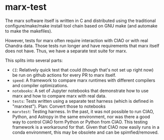 # marx-test
The marx software itself is written in C and distributed using the traditional configure/make/make install
tool chain based on GNU make (and automake to make the makefiles).

However, tests for marx often require interaction with CIAO or with real Chandra data. Those tests run longer
and have requirements that marx itself does not have. Thus, we have a separate test suite for marx.

This splits into several parts:

- `CI`: Relatively quick test that could (though that's not set up right now) be run on github actions for every PR to marx itself.
- `speed`: A framework to compare marx runtimes with different compilers and compiler optimizations.
- `notebooks`: A set of Jupyter notebooks that demonstrate how to use marx and how to compare marx with real data.
- `tests`: Tests written using a separate test harness (which is defined in "marxtest"). Plan: Convert those to notebooks
- `marxtest`: Testing harness. In the past, it was not possible to run CIAO, Python, and Astropy in the same environment, nor was there a good way to control CIAO form Python or Python from CIAO. This testing framework is a workaround for that. Given that CIAO now easily runs in a conda environment, this may be obsolete and can be spimfied/removed.